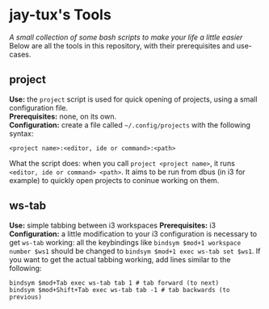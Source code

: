 # jay-tux's Tools
*A small collection of some bash scripts to make your life a little easier*  
Below are all the tools in this repository, with their prerequisites and use-cases.

## project
**Use:** the ``project`` script is used for quick opening of projects, using a small configuration file.  
**Prerequisites:** none, on its own.  
**Configuration:** create a file called ``~/.config/projects`` with the following syntax:  
```
<project name>:<editor, ide or command>:<path>
```
What the script does: when you call ``project <project name>``, it runs ``<editor, ide or command> <path>``. It aims to be run from dbus (in i3 for example) to quickly open projects to coninue working on them.  

## ws-tab
**Use:** simple tabbing between i3 workspaces
**Prerequisites:** i3
**Configuration:** a little modification to your i3 configuration is necessary to get ``ws-tab`` working: all the keybindings like ``bindsym $mod+1 workspace number $ws1`` should be changed to ``bindsym $mod+1 exec ws-tab set $ws1``. If you want to get the actual tabbing working, add lines similar to the following:  
```
bindsym $mod+Tab exec ws-tab tab 1 # tab forward (to next)
bindsym $mod+Shift+Tab exec ws-tab tab -1 # tab backwards (to previous)
```
